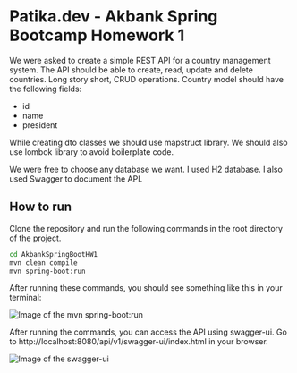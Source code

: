 # Patika.dev - Akbank Spring Bootcamp Homework 1

We were asked to create a simple REST API for a country management system. The API should be able to create, read, update and delete countries. Long story short, CRUD operations.
Country model should have the following fields:
- id
- name
- president

While creating dto classes we should use mapstruct library. We should also use lombok library to avoid boilerplate code.

We were free to choose any database we want. I used H2 database. I also used Swagger to document the API.

## How to run
Clone the repository and run the following commands in the root directory of the project.

```bash
cd AkbankSpringBootHW1
mvn clean compile
mvn spring-boot:run
```

After running these commands, you should see something like this in your terminal:

![Image of the mvn spring-boot:run](https://imgur.com/sS5IhxK.png)

After running the commands, you can access the API using swagger-ui. Go to http://localhost:8080/api/v1/swagger-ui/index.html in your browser.

![Image of the swagger-ui](https://imgur.com/4PrjgED.png)